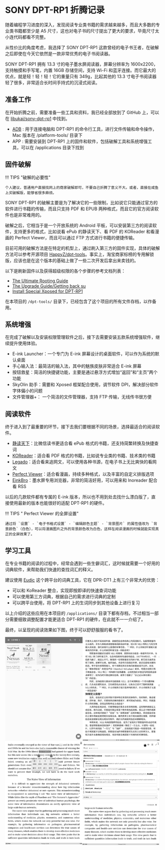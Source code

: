 # SONY DPT-RP1 折腾记录

随着编程学习进度的深入，发现阅读专业类书籍的需求越来越多，而且大多数的专业类书籍都至少是 A5 尺寸，这也对电子书的尺寸提出了更大的要求，毕竟尺寸太小连代码都看不完整。

从性价比的角度考虑，我选择了 SONY DPT-RP1 这款曾经的电子书王者，在破解之后即使在今天它依然是一款非常优秀的电子书阅读器。

SONY DPT-RP1 拥有 13.3 寸的电子墨水屏阅读器，屏幕分辨率为 1600x2200，支持触摸和手写笔，内置 16GB 存储空间，支持 Wi-Fi 和蓝牙连接。而它最大的优点，就是轻！轻！轻！它的重量只有 349g，比起其他的 13.3 寸电子书阅读器轻了很多，非常适合长时间手持式的沉浸式阅读。

## 准备工作

在开始折腾之前，需要准备一些工具和资料，我已经全部放到了 GitHub 上，可以在 [libukai/sony-dpt-rp1](https://github.com/libukai/sony-dpt-rp1) 中找到。

- [ADB](https://developer.android.com/tools/adb?hl=zh-cn) : 用于连接电脑和 DPT-RP1 的命令行工具，进行文件传输和命令操作， Mac 版本在 /platform-tools/ 目录下
- APP : 需要安装到 DPT-RP1 上的固件和软件，包括破解工具和系统增强工具，可以在 /applications 目录下找到

## 固件破解

!!! TIPS "破解的必要性"

    个人建议，普通用户直接找网上的商家破解即可，不要自己折腾了意义不大。或者，直接在咸鱼上买破解版，能够省很多麻烦。

SONY DPT-RP1 的破解主要是为了解决它的一些限制，比如说它只能通过官方的软件进行书籍的传输，而且只支持 PDF 和 EPUB 两种格式，而且它的官方阅读软件也是非常难用的。

破解之后，它相当于是一个开放系统的 Android 平板，可以安装第三方的阅读软件，支持更多的格式，比如说看 ePub 的静读天下、看 PDF 的 KOReader 和看漫画的 Perfect Viewer，而且可以通过 FTP 方式进行书籍的便捷传输。

目前可用的破解方法是在特定的机型上，通过刷入第三方的固件实现，具体的破解方法可以参考开源项目 [HappyZ/dpt-tools](https://github.com/HappyZ/dpt-tools)。事实上，淘宝商家标榜的专用解锁版，应该也是在这个版本的基础上做了一些二次开发后拿出来卖钱的。

以下是刷新固件以及获得超级权限的各个步骤的参考文档列表：

- [The Ultimate Rooting Guide](https://github.com/HappyZ/dpt-tools/wiki/The-Ultimate-Rooting-Guide)
- [The Upgrade Guide/Getting back su](https://github.com/HappyZ/dpt-tools/wiki/The-Upgrade-Guide#getting-back-su)
- [Install Special Xposed for DPT-RP1](https://github.com/HappyZ/dpt-tools/issues/191)

在本项目的 `/dpt-tools/` 目录下，已经包含了这个项目的所有文件存档，以作备用。

## 系统增强

在完成了破解以及安装权限管理软件之后，接下去需要安装五款系统增强软件，继续提升使用体验。

- E-ink Launcher：一个专门为 E-ink 屏幕设计的桌面软件，可以作为系统的默认桌面
- 手心输入法：最简洁的输入法，其中的魅族皮肤非常适合 E-ink 屏幕
- 按钮救星：简洁的快捷键功能，主要是通过悬浮方式增加“返回”和“主页”两个功能
- SkyOlin 助手：需要和 Xposed 框架配合使用，调节软件 DPI，解决部分软件字体偏小的问题
- 文件管理器+： 一个简洁的文件管理器，支持 FTP 传输，无线传书很方便

## 阅读软件

终于进入到了最重要的环节，接下去我们要根据不同的场景，选择最适合的阅读软件。

- [静读天下](https://www.moondownload.com/chinese.html)：比微信读书更适合看 ePub 格式的书籍，还支持简繁转换及快捷查词
- [KOReader](https://koreader.rocks/)：适合看 PDF 格式的书籍，比如说专业类的书籍、技术类的书籍
- [Legado](https://github.com/gedoor/legado)：适合看来追网文，可以使用各种书源，在电子书上无比爽快的看网文
- [Perfect Viewer](https://perfect-viewer.en.uptodown.com/android)：适合看漫画，持续多种格式，以及丰富的自定义排版选项
- [EinkBro](https://github.com/plateaukao/einkbro)：墨水屏专用浏览器，非常的简洁好用，可以用来和 Inoreader 配合看 RSS

以后的几款软件都有专属的 E-ink 版本，所以也不用到处去找什么漂白版了，直接使用最新的版本也能很好的适配 DPT-RP1 的硬件。

!!! TIPS " Perfect Viewer 的全屏设置"

    通过将 `设置` - `电子书格式设置` - `编辑颜色主题` - `背景图片` 的属性值改为 `背景颜色`（白色），可以将漫画图片之外的背景颜色改为白色，这样在阅读漫画的时候就能实现真正的全屏效果了。

## 学习工具

在专业书籍的阅读的过程中，经常会遇到一些生僻词汇，这时候就需要一个好用的词典软件，来帮助我们快速的查找词汇的释义。

建议使用 [Eudic](https://www.eudic.net/v4/en/app/eudic) 这个跨平台的词典工具，它在 DPR-DT1 上有三个非常大的优势：

- 可以和 KoReader 整合，实现即按即译的快速查词功能
- 可以使用第三方词典，根据自己的需求进行词典的定制
- 可以跨平台使用，将 DPT-RP1 上的生词同步到其他设备上进行复习

以上介绍的这些应用在本项目的 `/applications/` 目录下都有存档，不过相当一部分需要细致调整配置才能更适合 DPT-RP1 的硬件，在此就不一一介绍了。

最终，以呈现的阅读效果如下图，终于可以舒舒服服的看书了。

![](./Moonreader.png)
